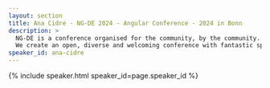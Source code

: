 ```yaml
---
layout: section
title: Ana Cidre - NG-DE 2024 - Angular Conference - 2024 in Bonn
description: >
  NG-DE is a conference organised for the community, by the community.
  We create an open, diverse and welcoming conference with fantastic speakers and a warm and friendly environment. 
speaker_id: ana-cidre
---
```


{% include speaker.html speaker_id=page.speaker_id %}
